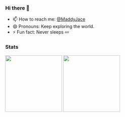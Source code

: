 ### Hi there 👋

- 📫 How to reach me: <a href="https://x.com/ReturnWheat" rel="me">@MaddyJace</a> </href> 
- 😄 Pronouns: Keep exploring the world.
- ⚡ Fun fact: Never sleeps 💤


### Stats
<div>
  <img height="180em" src="https://github-readme-stats-th3shadowbroker.vercel.app/api?username=MaddyJace&count_private=true&show_icons=true&theme=dark" />
  <img height="180em" src="https://github-readme-stats-th3shadowbroker.vercel.app/api/top-langs/?username=MaddyJace&theme=dark&layout=compact&langs_count=6" />
</div>

<!--
**MaddyJace/MaddyJace** is a ✨ _special_ ✨ repository because its `README.md` (this file) appears on your GitHub profile.

Here are some ideas to get you started:
- 🌱 I’m currently learning Java and Rust, and I'm about to start a new project, which is a huge GUI project based on Windows and Android.
- 🔭 I'm not working on a project.

- 🔭 I’m currently working on ...
- 🌱 I’m currently learning ...
- 👯 I’m looking to collaborate on ...
- 🤔 I’m looking for help with ...
- 💬 Ask me about ...
- 📫 How to reach me: ...
- 😄 Pronouns: ...
- ⚡ Fun fact: ...
-->
